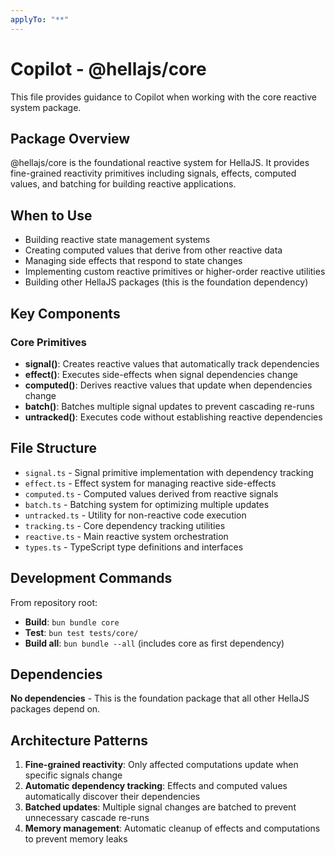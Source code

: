 ```yaml
---
applyTo: "**"
---
```


# Copilot - @hellajs/core

This file provides guidance to Copilot when working with the core reactive system package.

## Package Overview

@hellajs/core is the foundational reactive system for HellaJS. It provides fine-grained reactivity primitives including signals, effects, computed values, and batching for building reactive applications.

## When to Use

- Building reactive state management systems
- Creating computed values that derive from other reactive data
- Managing side effects that respond to state changes
- Implementing custom reactive primitives or higher-order reactive utilities
- Building other HellaJS packages (this is the foundation dependency)

## Key Components

### Core Primitives
- **signal()**: Creates reactive values that automatically track dependencies
- **effect()**: Executes side-effects when signal dependencies change
- **computed()**: Derives reactive values that update when dependencies change
- **batch()**: Batches multiple signal updates to prevent cascading re-runs
- **untracked()**: Executes code without establishing reactive dependencies

## File Structure

- `signal.ts` - Signal primitive implementation with dependency tracking
- `effect.ts` - Effect system for managing reactive side-effects
- `computed.ts` - Computed values derived from reactive signals
- `batch.ts` - Batching system for optimizing multiple updates
- `untracked.ts` - Utility for non-reactive code execution
- `tracking.ts` - Core dependency tracking utilities
- `reactive.ts` - Main reactive system orchestration
- `types.ts` - TypeScript type definitions and interfaces

## Development Commands

From repository root:
- **Build**: `bun bundle core`
- **Test**: `bun test tests/core/`
- **Build all**: `bun bundle --all` (includes core as first dependency)

## Dependencies

**No dependencies** - This is the foundation package that all other HellaJS packages depend on.

## Architecture Patterns

1. **Fine-grained reactivity**: Only affected computations update when specific signals change
2. **Automatic dependency tracking**: Effects and computed values automatically discover their dependencies
3. **Batched updates**: Multiple signal changes are batched to prevent unnecessary cascade re-runs
4. **Memory management**: Automatic cleanup of effects and computations to prevent memory leaks